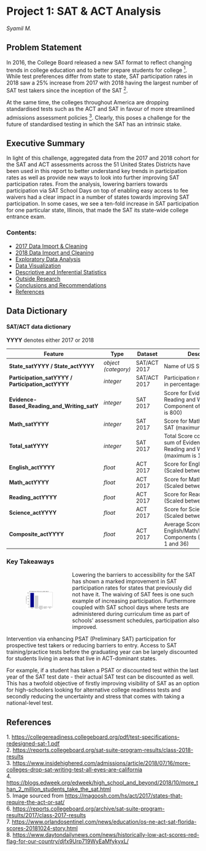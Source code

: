 # Project 1: SAT & ACT Analysis
_Syamil M._


## Problem Statement

In 2016, the College Board released a new SAT format to reflect changing trends in college education and to better prepare students for college [<sup>1</sup>](#fn1). While test preferences differ from state to state, SAT participation rates in 2018 saw a 25% increase from 2017 with 2018 having the largest number of SAT test takers since the inception of the SAT [<sup>2</sup>](#fn2). 

At the same time, the colleges throughout America are dropping standardised tests such as the ACT and SAT in favour of more streamlined admissions assessment policies [<sup>3<sup>](#fn4). Clearly, this poses a challenge for the future of standardised testing in which the SAT has an intrinsic stake. 


## Executive Summary

In light of this challenge, aggregated data from the 2017 and 2018 cohort for the SAT and ACT assessments across the 51 United States Districts have been used in this report to better understand key trends in participation rates as well as provide new ways to look into further improving SAT participation rates. From the analysis, lowering barriers towards participation via SAT School Days on top of enabling easy access to fee waivers had a clear impact in a number of states towards improving SAT participation. In some cases, we see a ten-fold increase in SAT participation for one particular state, Illinois, that made the SAT its state-wide college entrance exam.


### Contents:

- [2017 Data Import & Cleaning](#Data-Import-and-Cleaning)
- [2018 Data Import and Cleaning](#2018-Data-Import-and-Cleaning)
- [Exploratory Data Analysis](#Exploratory-Data-Analysis)
- [Data Visualization](#Visualize-the-data)
- [Descriptive and Inferential Statistics](#Descriptive-and-Inferential-Statistics)
- [Outside Research](#Outside-Research)
- [Conclusions and Recommendations](#Conclusions-and-Recommendations)
- [References](#References)


## Data Dictionary

#### SAT/ACT data dictionary

**YYYY** denotes either 2017 or 2018

|Feature|Type|Dataset|Description|
|---|---|---|---|
|**State_satYYYY / State_actYYYY**|*object (category)*|SAT/ACT 2017|Name of US State| 
|**Participation_satYYYY / Participation_actYYYY**|*integer*|SAT/ACT 2017|Participation rate of students in percentages| 
|**Evidence-Based_Reading_and_Writing_satY**|*integer*|SAT 2017|Score for Evidenced Based Reading and Writing Component of SAT (maximum is 800)| 
|**Math_satYYYY**|*integer*|SAT 2017|Score for Math Component of SAT (maximum is 800)| 
|**Total_satYYYY**|*integer*|SAT 2017|Total Score computed as a sum of Evidence-Based Reading and Writing and Math (maximum is 1600)| 
|**English_actYYYY**|*float*|ACT 2017|Score for English Component (Scaled between 1 and 36)|
|**Math_actYYYY**|*float*|ACT 2017|Score for Math Component (Scaled between 1 and 36)|
|**Reading_actYYYY**|*float*|ACT 2017|Score for Reading Component (Scaled between 1 and 36)|
|**Science_actYYYY**|*float*|ACT 2017|Score for Science Component (Scaled between 1 and 36)|
|**Composite_actYYYY**|*float*|ACT 2017|Average Score of English/Math/Reading/Science Components (Scaled between 1 and 36)|

### Key Takeaways

<img src="./img/illinois.png" style="float: left; margin: 50px; height: 50px"/>

Lowering the barriers to accessibility for the SAT has shown a marked improvement in SAT participation rates for states that previously did not have it. The waiving of SAT fees is one such example of increasing participation. Furthermore coupled with SAT school days where tests are administered during curriculum time as part of schools' assessment schedules, participation also improved.

Intervention via enhancing PSAT (Preliminary SAT) participation for prospective test takers or reducing barriers to entry. Access to SAT training/practice tests before the graduating year can be largely discounted for students living in areas that live in ACT-dominant states. 

For example, if a student has taken a PSAT or discounted test within the last year of the SAT test date - their actual SAT test can be discounted as well. This has a twofold objective of firstly improving visibility of SAT as an option for high-schoolers looking for alternative college readiness tests and secondly reducing the uncertainty and stress that comes with taking a national-level test.

## References
<span id="fn1">1. https://collegereadiness.collegeboard.org/pdf/test-specifications-redesigned-sat-1.pdf</span> <br> 
<span id="fn2">2. https://reports.collegeboard.org/sat-suite-program-results/class-2018-results </span> <br>
<span id="fn3">3. https://www.insidehighered.com/admissions/article/2018/07/16/more-colleges-drop-sat-writing-test-all-eyes-are-california <br>
<span id="fn4">4. https://blogs.edweek.org/edweek/high_school_and_beyond/2018/10/more_than_2_million_students_take_the_sat.html <br>
<span id="fn5">5. Image sourced from https://magoosh.com/hs/act/2017/states-that-require-the-act-or-sat/ </span><br>
<span id="fn6">6. https://reports.collegeboard.org/archive/sat-suite-program-results/2017/class-2017-results </span> <br>
<span id="fn7">7. https://www.orlandosentinel.com/news/education/os-ne-act-sat-florida-scores-20181024-story.html </span><br>
<span id="fn8">8. https://www.daytondailynews.com/news/historically-low-act-scores-red-flag-for-our-country/djfx9Urp719WyEaMfykyxL/ </span>

